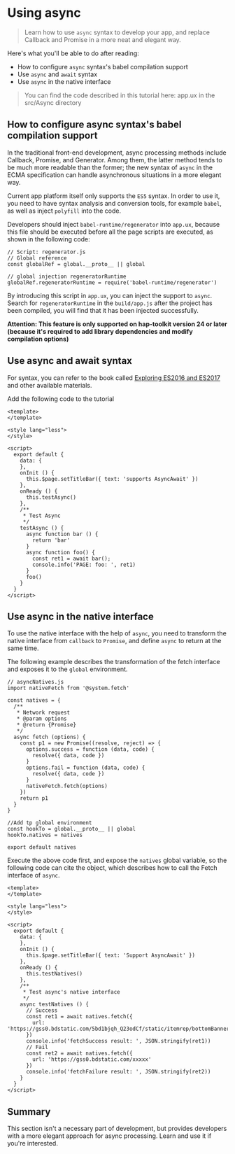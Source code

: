 # Using async

> Learn how to use `async` syntax to develop your app, and replace Callback and Promise in a more neat and elegant way.

Here's what you'll be able to do after reading:

- How to configure `async` syntax's babel compilation support
- Use `async` and `await` syntax
- Use `async` in the native interface

> You can find the code described in this tutorial here: app.ux in the src/Async directory

## How to configure async syntax's babel compilation support

In the traditional front-end development, async processing methods include Callback, Promise, and Generator. Among them, the latter method tends to be much more readable than the former; the new syntax of `async` in the ECMA specification can handle asynchronous situations in a more elegant way.

Current app platform itself only supports the `ES5` syntax. In order to use it, you need to have syntax analysis and conversion tools, for example `babel`, as well as inject `polyfill` into the code.

Developers should inject `babel-runtime/regenerator` into `app.ux`, because this file should be executed before all the page scripts are executed, as shown in the following code:

```
// Script: regenerator.js
// Global reference
const globalRef = global.__proto__ || global

// global injection regeneratorRuntime
globalRef.regeneratorRuntime = require('babel-runtime/regenerator')
```

By introducing this script in `app.ux`, you can inject the support to `async`. Search for `regeneratorRuntime` in the `build/app.js` after the project has been compiled, you will find that it has been injected successfully.

**Attention: This feature is only supported on hap-toolkit version 24 or later (because it's required to add library dependencies and modify compilation options)**

## Use async and await syntax

For syntax, you can refer to the book called [Exploring ES2016 and ES2017](http://exploringjs.com/es2016-es2017/ch_async-functions.html) and other available materials.

Add the following code to the tutorial

```
<template>
</template>

<style lang="less">
</style>

<script>
  export default {
    data: {
    },
    onInit () {
      this.$page.setTitleBar({ text: 'supports AsyncAwait' })
    },
    onReady () {
      this.testAsync()
    },
    /**
     * Test Async
     */
    testAsync () {
      async function bar () {
        return 'bar'
      }
      async function foo() {
        const ret1 = await bar();
        console.info('PAGE: foo: ', ret1)
      }
      foo()
    }
  }
</script>
```

## Use async in the native interface

To use the native interface with the help of `async`, you need to transform the native interface from `callback` to `Promise`, and define `async` to return at the same time.

The following example describes the transformation of the fetch interface and exposes it to the `global` environment.

```
// asyncNatives.js
import nativeFetch from '@system.fetch'

const natives = {
  /**
   * Network request
   * @param options
   * @return {Promise}
   */
  async fetch (options) {
    const p1 = new Promise((resolve, reject) => {
      options.success = function (data, code) {
        resolve({ data, code })
      }
      options.fail = function (data, code) {
        resolve({ data, code })
      }
      nativeFetch.fetch(options)
    })
    return p1
  }
}

//Add tp global environment
const hookTo = global.__proto__ || global
hookTo.natives = natives

export default natives
```

Execute the above code first, and expose the `natives` global variable, so the following code can cite the object, which describes how to call the Fetch interface of `async`.

```
<template>
</template>

<style lang="less">
</style>

<script>
  export default {
    data: {
    },
    onInit () {
      this.$page.setTitleBar({ text: 'Support AsyncAwait' })
    },
    onReady () {
      this.testNatives()
    },
    /**
     * Test async's native interface
     */
    async testNatives () {
      // Success
      const ret1 = await natives.fetch({
        url: 'https://gss0.bdstatic.com/5bd1bjqh_Q23odCf/static/itemrep/bottomBanner/index_9e10f91.js',
      })
      console.info('fetchSuccess result: ', JSON.stringify(ret1))
      // Fail
      const ret2 = await natives.fetch({
        url: 'https://gss0.bdstatic.com/xxxxx'
      })
      console.info('fetchFailure result: ', JSON.stringify(ret2))
    }
  }
</script>
```

## Summary

This section isn't a necessary part of development, but provides developers with a more elegant approach for async processing. Learn and use it if you're interested.